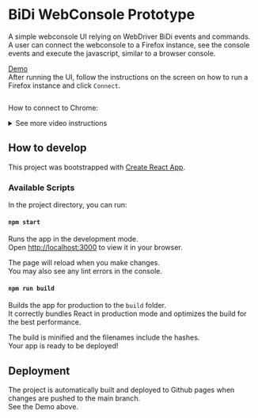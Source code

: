 # BiDi WebConsole Prototype

A simple webconsole UI relying on WebDriver BiDi events and commands.\
A user can connect the webconsole to a Firefox instance, see the console events and execute the javascript, similar to a browser console.

[Demo](https://firefox-dev.tools/bidi-webconsole-prototype/)\
After running the UI, follow the instructions on the screen on how to run a Firefox instance and click `Connect`.

<img src="https://user-images.githubusercontent.com/5276969/196655300-7916c8f3-9a85-4882-ba5b-0d8f98e2bdf6.gif" alt="" />

How to connect to Chrome:

<img src="https://user-images.githubusercontent.com/5276969/220091438-79d8210b-0b57-4154-9f8b-17372f62169f.gif" alt=""/>

<details>
    <summary>See more video instructions</summary>
    <p>Filtering the console messages and evaluating code in the different contexts</p>
    <img src="https://user-images.githubusercontent.com/5276969/196655982-88e03597-00c4-4aa3-a79b-235781473ca1.gif" alt="" />
    <p>Evaluating the code with different data types</p>
    <img src="https://user-images.githubusercontent.com/5276969/196656619-e0c62acb-2d14-4897-b607-453a14071834.gif" alt="" />
</details>

## How to develop

This project was bootstrapped with [Create React App](https://github.com/facebook/create-react-app).

### Available Scripts

In the project directory, you can run:

#### `npm start`

Runs the app in the development mode.\
Open [http://localhost:3000](http://localhost:3000) to view it in your browser.

The page will reload when you make changes.\
You may also see any lint errors in the console.

#### `npm run build`

Builds the app for production to the `build` folder.\
It correctly bundles React in production mode and optimizes the build for the best performance.

The build is minified and the filenames include the hashes.\
Your app is ready to be deployed!

## Deployment

The project is automatically built and deployed to Github pages when changes are pushed to the main branch.\
See the Demo above.
